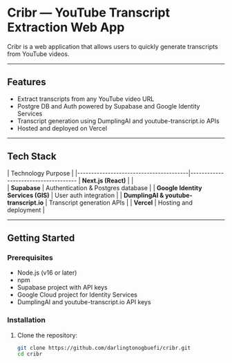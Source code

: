 # Cribr — YouTube Transcript Extraction Web App

Cribr is a web application that allows users to quickly generate transcripts from YouTube videos.


---

## Features

- Extract transcripts from any YouTube video URL  
- Postgre DB and Auth powered by Supabase and Google Identity Services  
- Transcript generation using DumplingAI and youtube-transcript.io APIs  
- Hosted and deployed on Vercel  

---

## Tech Stack

| Technology                               Purpose                            |
|----------------------------------------|-------------------------------------
| **Next.js (React)**                    |                              |   
| **Supabase**                           | Authentication & Postgres database |
| **Google Identity Services (GIS)**     | User auth integration              |
| **DumplingAI & youtube-transcript.io** | Transcript generation APIs         |
| **Vercel**                             | Hosting and deployment             |

---

## Getting Started

### Prerequisites

- Node.js (v16 or later)  
- npm
- Supabase project with API keys  
- Google Cloud project for Identity Services
- DumplingAI and youtube-transcript.io API keys  

### Installation

1. Clone the repository:  
   ```bash
   git clone https://github.com/darlingtonogbuefi/cribr.git
   cd cribr
